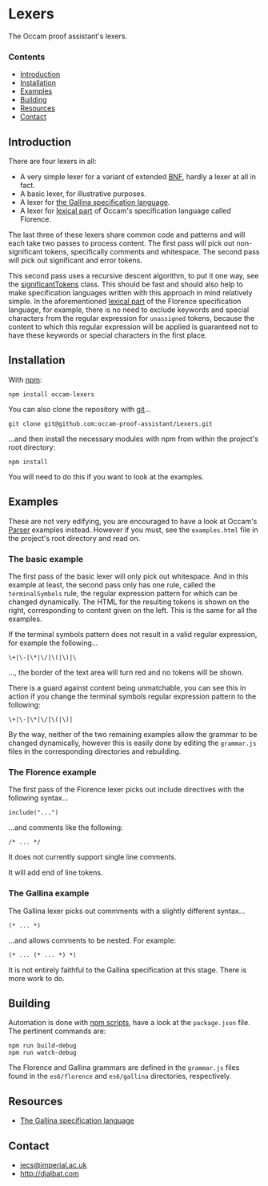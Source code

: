 # Lexers

The Occam proof assistant's lexers.

### Contents

- [Introduction](#introduction)
- [Installation](#installation)
- [Examples](#examples)
- [Building](#building)
- [Resources](#resources)
- [Contact](#contact)

## Introduction

There are four lexers in all:

* A very simple lexer for a variant of extended [BNF](https://en.wikipedia.org/wiki/Backus%E2%80%93Naur_form), hardly a lexer at all in fact.
* A basic lexer, for illustrative purposes.
* A lexer for [the Gallina specification language](https://coq.inria.fr/refman/Reference-Manual003.html).
* A lexer for [lexical part](https://raw.githubusercontent.com/occam-proof-assistant/Lexers/master/es6/florence/grammar.js) of Occam's specification language called Florence.

The last three of these lexers share common code and patterns and will each take two passes to process content. The first pass will pick out non-significant tokens, specifically comments and whitespace. The second pass will pick out significant and error tokens.

This second pass uses a recursive descent algorithm, to put it one way, see the [significantTokens](https://github.com/occam-proof-assistant/Lexers/blob/master/es6/common/significantTokens.js) class. This should be fast and should also help to make specification languages written with this approach in mind relatively simple. In the aforementioned [lexical part](https://raw.githubusercontent.com/occam-proof-assistant/Lexers/master/es6/florence/grammar.js) of the Florence specification language, for example, there is no need to exclude keywords and special characters from the regular expression for `unassigned` tokens, because the content to which this regular expression will be applied is guaranteed not to have these keywords or special characters in the first place.

## Installation

With [npm](https://www.npmjs.com/):

    npm install occam-lexers

You can also clone the repository with [git](https://git-scm.com/)...

    git clone git@github.com:occam-proof-assistant/Lexers.git

...and then install the necessary modules with npm from within the project's root directory:

    npm install

You will need to do this if you want to look at the examples.

## Examples

These are not very edifying, you are encouraged to have a look at Occam's [Parser](https://github.com/occam-proof-assistant/Parser) examples instead. However if you must, see the `examples.html` file in the project's root directory and read on.

### The basic example

The first pass of the basic lexer will only pick out whitespace. And in this example at least, the second pass only has one rule, called the `terminalSymbols` rule, the regular expression pattern for which can be changed dynamically. The HTML for the resulting tokens is shown on the right, corresponding to content given on the left. This is the same for all the examples.

If the terminal symbols pattern does not result in a valid regular expression, for example the following...

    \+|\-|\*|\/|\(|\)|\

..., the border of the text area will turn red and no tokens will be shown.

There is a guard against content being unmatchable, you can see this in action if you change the terminal symbols regular expression pattern to the following:

    \+|\-|\*|\/|\(|\)|

By the way, neither of the two remaining examples allow the grammar to be changed dynamically, however this is easily done by editing the `grammar.js` files in the corresponding directories and rebuilding.

### The Florence example

The first pass of the Florence lexer picks out include directives with the following syntax...

    include("...")

...and comments like the following:

    /* ... */

It does not currently support single line comments.

It will add end of line tokens.

### The Gallina example

The Gallina lexer picks out commments with a slightly different syntax...

    (* ... *)

...and allows comments to be nested. For example:

    (* ... (* ... *) *)

It is not entirely faithful to the Gallina specification at this stage. There is more work to do.

## Building

Automation is done with [npm scripts](https://docs.npmjs.com/misc/scripts), have a look at the `package.json` file. The pertinent commands are:

    npm run build-debug
    npm run watch-debug

The Florence and Gallina grammars are defined in the `grammar.js` files found in the `es6/florence` and `es6/gallina` directories, respectively.

## Resources

* [The Gallina specification language](https://coq.inria.fr/refman/Reference-Manual003.html)

## Contact

* jecs@imperial.ac.uk
* http://djalbat.com
